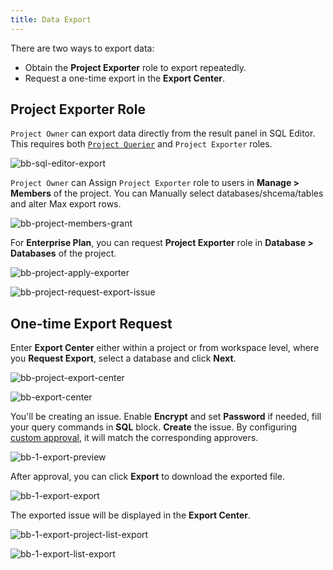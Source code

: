```yaml
---
title: Data Export
---
```


There are two ways to export data:

- Obtain the **Project Exporter** role to export repeatedly.
- Request a one-time export in the **Export Center**.

## Project Exporter Role

`Project Owner` can export data directly from the result panel in SQL Editor. This requires both [`Project Querier`](/docs/security/data-query) and `Project Exporter` roles.

![bb-sql-editor-export](/content/docs/security/data-export/bb-sql-editor-export.webp)

`Project Owner` can Assign `Project Exporter` role to users in **Manage > Members** of the project. You can Manually select databases/shcema/tables and alter Max export rows.

![bb-project-members-grant](/content/docs/security/data-export/bb-project-members-grant.webp)

For **Enterprise Plan**, you can request **Project Exporter** role in **Database > Databases** of the project.

![bb-project-apply-exporter](/content/docs/security/data-export/bb-project-apply-exporter.webp)

![bb-project-request-export-issue](/content/docs/security/data-export/bb-project-request-export-issue.webp)

## One-time Export Request

Enter **Export Center** either within a project or from workspace level, where you **Request Export**, select a database and click **Next**.

![bb-project-export-center](/content/docs/security/data-export/bb-project-export-center.webp)

![bb-export-center](/content/docs/security/data-export/bb-export-center.webp)

You'll be creating an issue. Enable **Encrypt** and set **Password** if needed, fill your query commands in **SQL** block. **Create** the issue. By configuring [custom approval](/docs/administration/custom-approval/), it will match the corresponding approvers.

![bb-1-export-preview](/content/docs/security/data-export/bb-1-export-preview.webp)

After approval, you can click **Export** to download the exported file.

![bb-1-export-export](/content/docs/security/data-export/bb-1-export-export.webp)

The exported issue will be displayed in the **Export Center**.

![bb-1-export-project-list-export](/content/docs/security/data-export/bb-1-export-project-list-export.webp)

![bb-1-export-list-export](/content/docs/security/data-export/bb-1-export-list-export.webp)
